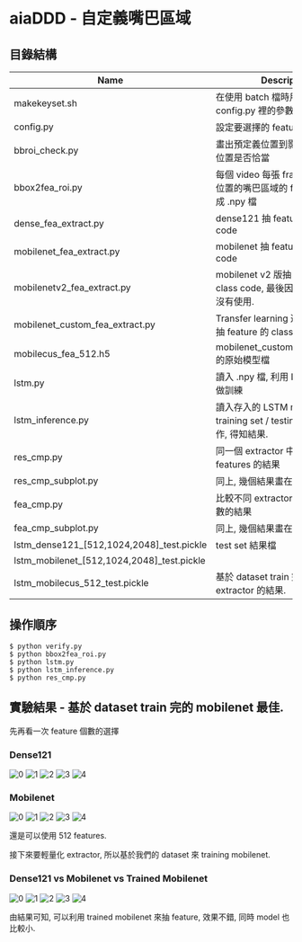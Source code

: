 # aiaDDD - 自定義嘴巴區域


## 目錄結構

| Name | Description |
| ---- | -------- |
| makekeyset.sh | 在使用 batch 檔時用來改 config.py 裡的參數 |
| config.py | 設定要選擇的 feature 個數 |
| bbroi\_check.py | 畫出預定義位置到影片上確認框的位置是否恰當 |
| bbox2fea\_roi.py | 每個 video 每張 frame 抽取預定義位置的嘴巴區域的 feature 數並存成 .npy 檔 |
| dense\_fea\_extract.py | dense121 抽 feature 的 class code |
| mobilenet\_fea\_extract.py | mobilenet 抽 feature 的 class code |
| mobilenetv2\_fea\_extract.py | mobilenet v2 版抽 feature 的 class code, 最後因為平台沒更新而沒有使用. |
| mobilenet\_custom\_fea\_extract.py | Transfer learning 過的 mobilenet 抽 feature 的 class code |
| mobilecus\_fea\_512.h5 | mobilenet\_custom\_fea\_extract.py 的原始模型檔 |
| lstm.py | 讀入 .npy 檔, 利用 LSTM 的方式來做訓練 |
| lstm\_inference.py | 讀入存入的 LSTM model, 對於 training set / testing set 做推論動作, 得知結果. |
| res\_cmp.py | 同一個 extractor 中, 比較不同的 features 的結果 |
| res\_cmp\_subplot.py | 同上, 幾個結果畫在一起 |
| fea\_cmp.py | 比較不同 extractor 跟不同 feature 數的結果  |
| fea\_cmp\_subplot.py | 同上, 幾個結果畫在一起 |
| lstm\_dense121\_\[512,1024,2048\]\_test.pickle | test set 結果檔 |
| lstm\_mobilenet\_\[512,1024,2048\]\_test.pickle |  |
| lstm\_mobilecus\_512\_test.pickle | 基於 dataset train 完的 feature extractor 的結果. |

## 操作順序

```
$ python verify.py
$ python bbox2fea_roi.py
$ python lstm.py
$ python lstm_inference.py
$ python res_cmp.py
```

## 實驗結果 - 基於 dataset train 完的 mobilenet 最佳.

先再看一次 feature 個數的選擇

### Dense121
![0](cmp_dense121_test/plots_0.png)
![1](cmp_dense121_test/plots_1.png)
![2](cmp_dense121_test/plots_2.png)
![3](cmp_dense121_test/plots_3.png)
![4](cmp_dense121_test/plots_4.png)

### Mobilenet
![0](cmp_mobilenet_test/plots_0.png)
![1](cmp_mobilenet_test/plots_1.png)
![2](cmp_mobilenet_test/plots_2.png)
![3](cmp_mobilenet_test/plots_3.png)
![4](cmp_mobilenet_test/plots_4.png)

還是可以使用 512 features.


接下來要輕量化 extractor, 所以基於我們的 dataset 來 training mobilenet.

### Dense121 vs Mobilenet vs Trained Mobilenet
![0](cmp_test/plots_0.png)
![1](cmp_test/plots_1.png)
![2](cmp_test/plots_2.png)
![3](cmp_test/plots_3.png)
![4](cmp_test/plots_4.png)

由結果可知, 可以利用 trained mobilenet 來抽 feature, 效果不錯, 同時 model 也比較小.

